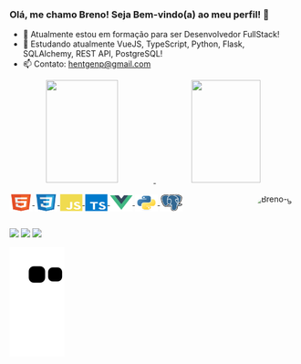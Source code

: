 ### Olá, me chamo Breno! Seja Bem-vindo(a) ao meu perfil! 👋


- 🔭 Atualmente estou em formação para ser Desenvolvedor FullStack!
- 🌱 Estudando atualmente VueJS, TypeScript, Python, Flask, SQLAlchemy, REST API, PostgreSQL!
- 📫 Contato: hentgenp@gmail.com

<div align="center">
  <a href="https://github.com/breno-mt">
  <img height="180em" width="50%" src="https://github-readme-stats.vercel.app/api?username=breno-mt&show_icons=true&theme=dracula&include_all_commits=true&count_private=true"/>
  <img height="180em" width="49%" src="https://github-readme-stats.vercel.app/api/top-langs/?username=breno-mt&layout=compact&langs_count=7&theme=dracula"/>
</div>
<div style="display: inline_block"><br>
  <img align="center" alt="Breno-HTML" height="30" width="40" src="https://raw.githubusercontent.com/devicons/devicon/master/icons/html5/html5-original.svg">
  <img align="center" alt="Breno-CSS" height="30" width="40" src="https://raw.githubusercontent.com/devicons/devicon/master/icons/css3/css3-original.svg">
  <img align="center" alt="Breno-JS" height="30" width="40" src="https://raw.githubusercontent.com/devicons/devicon/master/icons/javascript/javascript-plain.svg">
  <img align="center" alt="Breno-TS" height="30" width="40" src="https://raw.githubusercontent.com/devicons/devicon/master/icons/typescript/typescript-plain.svg">
  <img align="center" alt="Breno-VueJS" height="30" width="40" src="https://raw.githubusercontent.com/devicons/devicon/master/icons/vuejs/vuejs-original.svg">
  <img align="center" alt="Breno-Python" height="30" width="40" src="https://raw.githubusercontent.com/devicons/devicon/master/icons/python/python-original.svg">
  <img align="center" atl="Breno-PostGRE" height="30" width="40" src="https://raw.githubusercontent.com/devicons/devicon/master/icons/postgresql/postgresql-original.svg">
  <img align="right" alt="Breno-gif" height="150" style="border-radius:50px;" src="https://avatars.githubusercontent.com/u/95316873?s=400&u=f94767bd041e0a489929786d62a79a90dd0a1729&v=4">
</div>
  
  ##
 
<div> 
  <a href="https://www.instagram.com/brenomt11/" target="_blank"><img src="https://img.shields.io/badge/-Instagram-%23E4405F?style=for-the-badge&logo=instagram&logoColor=white" target="_blank"></a>
  <a href = "mailto:hentgenp@gmail.com"><img src="https://img.shields.io/badge/-Gmail-%23333?style=for-the-badge&logo=gmail&logoColor=white" target="_blank"></a>
  <a href="https://www.linkedin.com/in/breno-martins-95080a205/" target="_blank"><img src="https://img.shields.io/badge/-LinkedIn-%230077B5?style=for-the-badge&logo=linkedin&logoColor=white" target="_blank"></a> 
 
  ![Snake animation](https://github.com/rafaballerini/rafaballerini/blob/output/github-contribution-grid-snake.svg)
 
</div>

